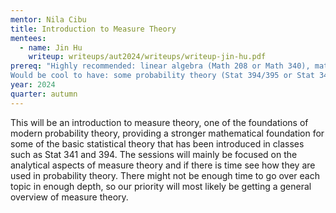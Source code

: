 ```yaml
---
mentor: Nila Cibu
title: Introduction to Measure Theory
mentees:
  - name: Jin Hu
    writeup: writeups/aut2024/writeups/writeup-jin-hu.pdf
prereq: "Highly recommended: linear algebra (Math 208 or Math 340), mathematical analysis (Math 327)
Would be cool to have: some probability theory (Stat 394/395 or Stat 341/342)"
year: 2024
quarter: autumn
---
```


This will be an introduction to measure theory, one of the foundations of modern probability theory, providing a stronger mathematical foundation for some of the basic statistical theory that has been introduced in classes such as Stat 341 and 394. The sessions will mainly be focused on the analytical aspects of measure theory and if there is time see how they are used in probability theory. There might not be enough time to go over each topic in enough depth, so our priority will most likely be getting a general overview of measure theory.